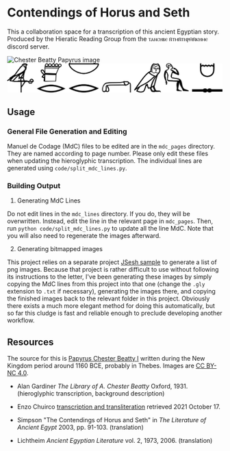 # Contendings of Horus and Seth

This a collaboration space for a transcription of this ancient
Egyptian story. Produced by the Hieratic Reading Group from
the ⲧⲁⲛⲥⲏⲃⲉ ⲛ̄ⲧⲙⲛ̄ⲧⲛⲣⲙ̄ⲛ̄ⲕⲏⲙⲉ discord server.

![Chester Beatty Papyrus image](https://viewer.cbl.ie/viewer/api/v1/records/Pap_1_1/files/images/D0003317.jpg/2314,1293,1017,224/max/0/default.jpg)
![N41:z-Xrd-m-D53-nb:r-Dr:r-G7](hr-st-sample.svg)

## Usage

### General File Generation and Editing

Manuel de Codage (MdC) files to be edited are in the `mdc_pages` directory. 
They are named according to page number. 
Please only edit these files when updating the hieroglyphic transcription.
The individual lines are generated using `code/split_mdc_lines.py`.

### Building Output

1. Generating MdC Lines

Do not edit lines in the `mdc_lines` directory. If you do, they will be overwritten.
Instead, edit the line in the relevant page in `mdc_pages`.
Then, run `python code/split_mdc_lines.py` to update all the line MdC.
Note that you will also need to regenerate the images afterward.

2. Generating bitmapped images

This project relies on a separate project [JSesh sample](https://github.com/jare/jsesh_sample) to generate a list of png images. Because that project is rather difficult to use without following its instructions to the letter, I've been generating these images by simply copying the MdC lines from this project into that one (change the `.gly` extension to `.txt` if necessary), generating the images there, and copying the finished images back to the relevant folder in this project. Obviously there exists a much more elegant method for doing this automatically, but so far this cludge is fast and reliable enough to preclude developing another workflow.

## Resources

The source for this is [Papyrus Chester Beatty I](https://viewer.cbl.ie/viewer/image/Pap_1_1/1/) written during the New Kingdom period around 1160 BCE,
probably in Thebes. Images are [CC BY-NC 4.0](http://creativecommons.org/licenses/by-nc/4.0/).

- Alan Gardiner *The Library of A. Chester Beatty* Oxford, 1931.
  (hieroglyphic transcription, background description)

- Enzo Chuirco [transcription and transliteration](http://www.enzochiurco.it/HS%20gero%20+%20t%20+%20t.htm) retrieved 2021 October 17.

- Simpson "The Contendings of Horus and Seth" in *The Literature of Ancient Egypt* 2003, pp. 91-103.
  (translation)

- Lichtheim *Ancient Egyptian Literature* vol. 2, 1973, 2006.
  (translation)
